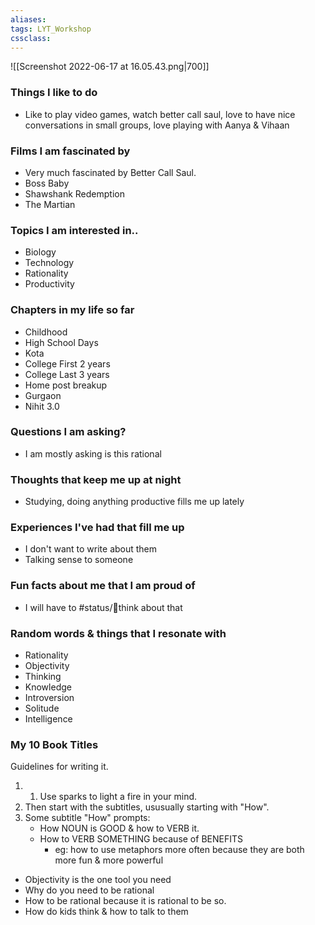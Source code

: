 ```yaml
---
aliases:
tags: LYT_Workshop 
cssclass: 
---
```




![[Screenshot 2022-06-17 at 16.05.43.png|700]]

### Things I like to do
- Like to play video games, watch better call saul, love to have nice conversations in small groups, love playing with Aanya & Vihaan
### Films I am fascinated by
- Very much fascinated by Better Call Saul.
- Boss Baby
- Shawshank Redemption
- The Martian
### Topics I am interested in..
- Biology
- Technology
- Rationality
- Productivity
### Chapters in my life so far
- Childhood
- High School Days
- Kota
- College First 2 years
- College Last 3 years
- Home post breakup
- Gurgaon
- Nihit 3.0
### Questions I am asking?
- I am mostly asking is this rational
### Thoughts that keep me up at night
- Studying, doing anything productive fills me up lately
### Experiences I've had that fill me up
- I don't want to write about them
- Talking sense to someone
### Fun facts about me that I am proud of
- I will have to #status/💭think about that
### Random words & things that I resonate with
- Rationality
- Objectivity
- Thinking
- Knowledge
- Introversion
- Solitude
- Intelligence

### My 10 Book Titles

Guidelines for writing it.
1. 1. Use sparks to light a fire in your mind. 
2. Then start with the subtitles, ususually starting with "How".
3. Some subtitle "How" prompts:
	- How NOUN is GOOD & how to VERB it.
	- How to VERB SOMETHING because of BENEFITS
		- eg: how to use metaphors more often because they are both more fun & more powerful

- Objectivity is the one tool you need
- Why do you need to be rational
- How to be rational because it is rational to be so.
- How do kids think & how to talk to them


